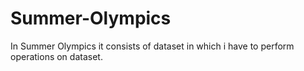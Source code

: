# Summer-Olympics
In Summer Olympics it consists of dataset in which i have to perform operations on dataset.
